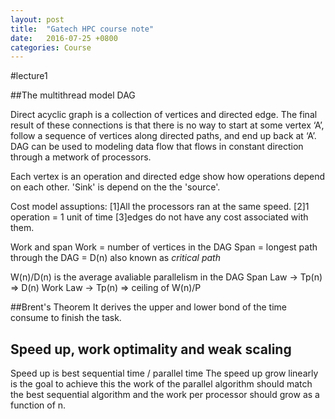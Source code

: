 ```yaml
---
layout: post
title:  "Gatech HPC course note"
date:   2016-07-25 +0800
categories: Course
---
```


#lecture1

##The multithread model  DAG

Direct acyclic graph is a collection of vertices and directed edge. The final result of these connections is that there is no way to start at some vertex ‘A’, follow a sequence of vertices along directed paths, and end up back at ‘A’. DAG can be used to modeling data flow that flows in constant direction through a metwork of processors.

Each vertex is an operation and directed edge show how operations depend on each other. 'Sink' is depend on the the 'source'.

Cost model assuptions: 
[1]All the processors ran at the same speed. 
[2]1 operation = 1 unit of time 
[3]edges do not have any cost associated with them.

Work and span 
Work = number of vertices in the DAG
Span = longest path through the DAG = D(n) also known as _critical_ _path_

W(n)/D(n) is the average avaliable parallelism in the DAG
Span Law → Tp(n) => D(n)
Work Law → Tp(n) => ceiling of W(n)/P

##Brent's Theorem 
It derives the upper and lower bond of the time consume to finish the task.

## Speed up, work optimality and weak scaling

Speed up is best sequential time / parallel time
The speed up grow linearly is the goal to achieve this the work of the parallel algorithm should match the best sequential algorithm and the work per processor should grow as a function of n.




